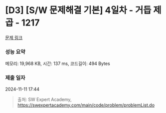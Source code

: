 # [D3] [S/W 문제해결 기본] 4일차 - 거듭 제곱 - 1217 

[문제 링크](https://swexpertacademy.com/main/code/problem/problemDetail.do?contestProbId=AV14dUIaAAUCFAYD) 

### 성능 요약

메모리: 19,968 KB, 시간: 137 ms, 코드길이: 494 Bytes

### 제출 일자

2024-11-11 17:44



> 출처: SW Expert Academy, https://swexpertacademy.com/main/code/problem/problemList.do